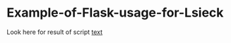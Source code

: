 # Example-of-Flask-usage-for-Lsieck

Look here for result of script 
[text](https://testerone.pythonanywhere.com/)